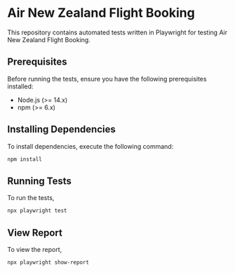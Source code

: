 # Air New Zealand Flight Booking
This repository contains automated tests written in Playwright for testing Air New Zealand Flight Booking.

## Prerequisites

Before running the tests, ensure you have the following prerequisites installed:

- Node.js (>= 14.x)
- npm (>= 6.x)

## Installing Dependencies

To install dependencies, execute the following command:

 ```bash
 npm install
 ```

## Running Tests

To run the tests,

```bash
npx playwright test
```

## View Report

To view the report,

```bash
npx playwright show-report
```